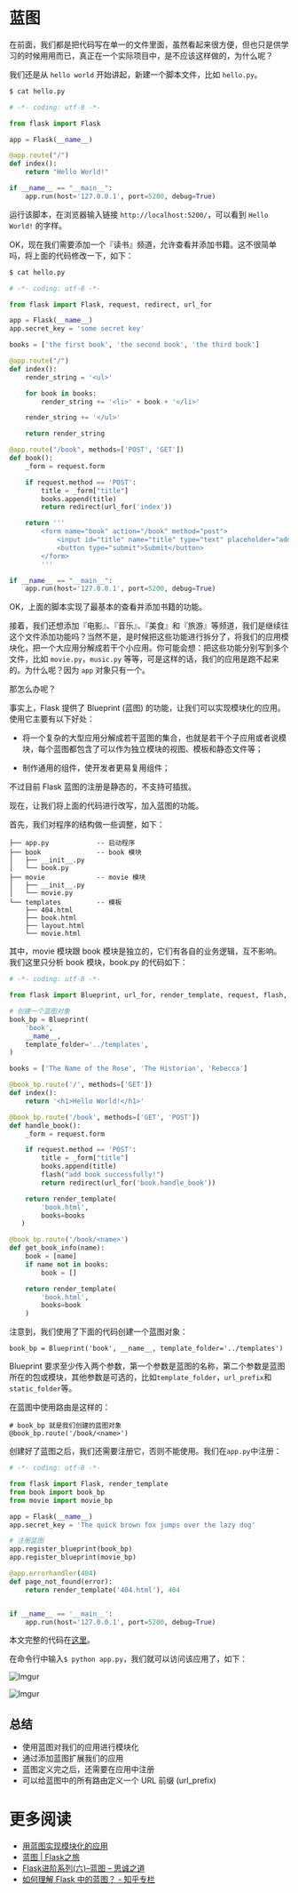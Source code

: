 # 蓝图

在前面，我们都是把代码写在单一的文件里面，虽然看起来很方便，但也只是供学习的时候用用而已，真正在一个实际项目中，是不应该这样做的，为什么呢？

我们还是从 `hello world` 开始讲起，新建一个脚本文件，比如 `hello.py`。

```python
$ cat hello.py

# -*- coding: utf-8 -*-

from flask import Flask

app = Flask(__name__)

@app.route("/")
def index():
    return "Hello World!"

if __name__ == "__main__":
    app.run(host='127.0.0.1', port=5200, debug=True)
```

运行该脚本，在浏览器输入链接 `http://localhost:5200/`，可以看到 `Hello World!` 的字样。

OK，现在我们需要添加一个『读书』频道，允许查看并添加书籍。这不很简单吗，将上面的代码修改一下，如下：

```py
$ cat hello.py

# -*- coding: utf-8 -*-

from flask import Flask, request, redirect, url_for

app = Flask(__name__)
app.secret_key = 'some secret key'

books = ['the first book', 'the second book', 'the third book']

@app.route("/")
def index():
    render_string = '<ul>'

    for book in books:
        render_string += '<li>' + book + '</li>'

    render_string += '</ul>'

    return render_string

@app.route("/book", methods=['POST', 'GET'])
def book():
    _form = request.form

    if request.method == 'POST':
        title = _form["title"]
        books.append(title)
        return redirect(url_for('index'))

    return '''
        <form name="book" action="/book" method="post">
            <input id="title" name="title" type="text" placeholder="add book">
            <button type="submit">Submit</button>
        </form>
        '''

if __name__ == "__main__":
    app.run(host='127.0.0.1', port=5200, debug=True)
```

OK，上面的脚本实现了最基本的查看并添加书籍的功能。
 
接着，我们还想添加『电影』、『音乐』、『美食』和『旅游』等频道，我们是继续往这个文件添加功能吗？当然不是，是时候把这些功能进行拆分了，将我们的应用模块化，把一个大应用分解成若干个小应用。你可能会想：把这些功能分别写到多个文件，比如 `movie.py`，`music.py` 等等，可是这样的话，我们的应用是跑不起来的。为什么呢？因为 `app` 对象只有一个。

那怎么办呢？

事实上，Flask 提供了 Blueprint (蓝图) 的功能，让我们可以实现模块化的应用。使用它主要有以下好处：

- 将一个复杂的大型应用分解成若干蓝图的集合，也就是若干个子应用或者说模块，每个蓝图都包含了可以作为独立模块的视图、模板和静态文件等；

- 制作通用的组件，使开发者更易复用组件；

不过目前 Flask 蓝图的注册是静态的，不支持可插拔。

现在，让我们将上面的代码进行改写，加入蓝图的功能。

首先，我们对程序的结构做一些调整，如下：

```
├── app.py            -- 启动程序
├── book              -- book 模块
│   ├── __init__.py
│   └── book.py
├── movie             -- movie 模块
│   ├── __init__.py
│   └── movie.py
└── templates         -- 模板
    ├── 404.html
    ├── book.html
    ├── layout.html
    └── movie.html
```

其中，movie 模块跟 book 模块是独立的，它们有各自的业务逻辑，互不影响。我们这里只分析 book 模块，book.py 的代码如下：

```python
# -*- coding: utf-8 -*-

from flask import Blueprint, url_for, render_template, request, flash, redirect

# 创建一个蓝图对象
book_bp = Blueprint(
    'book', 
    __name__,
    template_folder='../templates',
)

books = ['The Name of the Rose', 'The Historian', 'Rebecca']

@book_bp.route('/', methods=['GET'])
def index():
    return '<h1>Hello World!</h1>'

@book_bp.route('/book', methods=['GET', 'POST'])
def handle_book():
    _form = request.form

    if request.method == 'POST':
        title = _form["title"]
        books.append(title)
        flash("add book successfully!")
        return redirect(url_for('book.handle_book'))

    return render_template(
        'book.html',
        books=books
   )

@book_bp.route('/book/<name>')
def get_book_info(name):
    book = [name]
    if name not in books:
        book = []

    return render_template(
        'book.html',
        books=book
    )
```

注意到，我们使用了下面的代码创建一个蓝图对象：

```
book_bp = Blueprint('book', __name__, template_folder='../templates')
```

Blueprint 要求至少传入两个参数，第一个参数是蓝图的名称，第二个参数是蓝图所在的包或模块，其他参数是可选的，比如`template_folder`，`url_prefix`和`static_folder`等。

在蓝图中使用路由是这样的：

```
# book_bp 就是我们创建的蓝图对象
@book_bp.route('/book/<name>')
```

创建好了蓝图之后，我们还需要注册它，否则不能使用。我们在`app.py`中注册：

```python
# -*- coding: utf-8 -*-

from flask import Flask, render_template
from book import book_bp
from movie import movie_bp

app = Flask(__name__)
app.secret_key = 'The quick brown fox jumps over the lazy dog'

# 注册蓝图
app.register_blueprint(book_bp)
app.register_blueprint(movie_bp)

@app.errorhandler(404)
def page_not_found(error):
    return render_template('404.html'), 404


if __name__ == '__main__':
    app.run(host='127.0.0.1', port=5200, debug=True)
```

本文完整的代码在[这里](https://github.com/ethan-funny/flask-demos/tree/v0.3)。

在命令行中输入`$ python app.py`，我们就可以访问该应用了，如下：

![Imgur](http://i.imgur.com/AvItISQ.png)

![Imgur](http://i.imgur.com/Wvnn7sS.png)

## 总结

- 使用蓝图对我们的应用进行模块化
- 通过添加蓝图扩展我们的应用
- 蓝图定义完之后，还需要在应用中注册
- 可以给蓝图中的所有路由定义一个 URL 前缀 (url_prefix)

# 更多阅读

- [用蓝图实现模块化的应用](http://docs.jinkan.org/docs/flask/blueprints.html)
- [蓝图 | Flask之旅](https://spacewander.github.io/explore-flask-zh/7-blueprints.html)
- [Flask进阶系列(六)–蓝图 – 思诚之道](http://www.bjhee.com/flask-ad6.html)
- [如何理解 Flask 中的蓝图？ - 知乎专栏](https://zhuanlan.zhihu.com/p/21743996)


